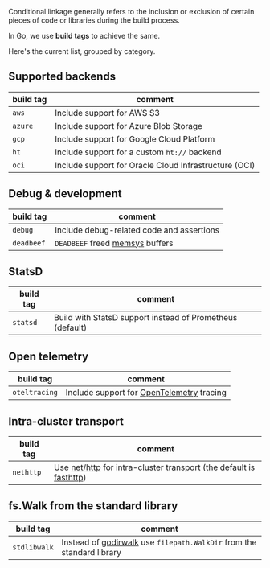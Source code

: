 Conditional linkage generally refers to the inclusion or exclusion of certain pieces of code or libraries during the build process.

In Go, we use **build tags** to achieve the same.

Here's the current list, grouped by category.

## Supported backends

| build tag | comment |
| --- | --- |
| `aws`| Include support for AWS S3 |
| `azure`| Include support for Azure Blob Storage |
| `gcp`| Include support for Google Cloud Platform |
| `ht`| Include support for a custom `ht://` backend |
| `oci`| Include support for Oracle Cloud Infrastructure (OCI) |

## Debug & development

| build tag | comment |
| --- | --- |
| `debug`| Include debug-related code and assertions |
| `deadbeef`| `DEADBEEF` freed [memsys](https://github.com/NVIDIA/aistore/tree/main/memsys) buffers |

## StatsD

| build tag | comment |
| --- | --- |
| `statsd`| Build with StatsD support instead of Prometheus (default) |

## Open telemetry

| build tag | comment |
| --- | --- |
| `oteltracing`| Include support for [OpenTelemetry](https://opentelemetry.io/docs/what-is-opentelemetry/) tracing |

## Intra-cluster transport

| build tag | comment |
| --- | --- |
| `nethttp`| Use [net/http](https://pkg.go.dev/net/http) for intra-cluster transport (the default is [fasthttp](github.com/valyala/fasthttp)) |

## fs.Walk from the standard library

| build tag | comment |
| --- | --- |
| `stdlibwalk`| Instead of [godirwalk](github.com/karrick/godirwalk) use `filepath.WalkDir` from the standard library |

